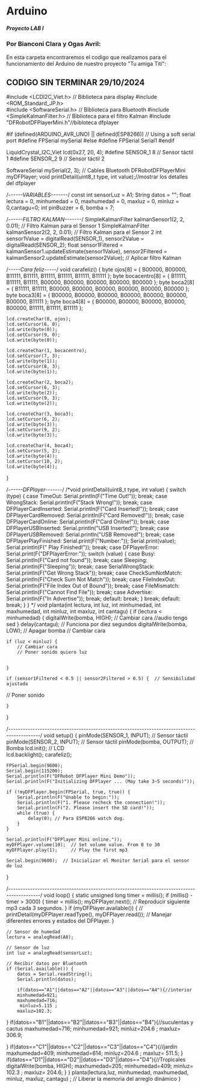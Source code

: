 # Arduino
##### Proyecto LAB I 
### Por Bianconi Clara y Ogas Avril:
En esta carpeta encontraremos el codigo que realizamos para el funcionamiento del Arduino de nuestro proyecto "Tu amiga Titi":

## CODIGO SIN TERMINAR 29/10/2024

#include <LCDI2C_Viet.h>  // Biblioteca para display
#include <ROM_Standard_JP.h>  
#include <SoftwareSerial.h>  // Biblioteca para Bluetooth
#include <SimpleKalmanFilter.h>  // Biblioteca para el filtro Kalman
#include "DFRobotDFPlayerMini.h"//bibloteca dfplayer
 
#if (defined(ARDUINO_AVR_UNO) || defined(ESP8266))   // Using a soft serial port
#define FPSerial mySerial
#else
#define FPSerial Serial1
#endif
 
LiquidCrystal_I2C_Viet lcd(0x27, 20, 4);
#define SENSOR_1 8  // Sensor táctil 1
#define SENSOR_2 9  // Sensor táctil 2
 
SoftwareSerial mySerial(2, 3);  // Cables Bluetooth
DFRobotDFPlayerMini myDFPlayer;
void printDetail(uint8_t type, int value);//mostrar los detalles del dfplayer
 
/*------VARIABLES-------*/
const int sensorLuz = A1;
String datos = "";
float lectura = 0, minhumedad = 0, maxhumedad = 0, maxluz = 0, minluz = 0,cantagu=0;
int pinBuzzer = 6, bomba = 7;
 
 
/*------FILTRO KALMAN-------*/
SimpleKalmanFilter kalmanSensor1(2, 2, 0.01);  // Filtro Kalman para el Sensor 1
SimpleKalmanFilter kalmanSensor2(2, 2, 0.01);  // Filtro Kalman para el Sensor 2
int sensor1Value = digitalRead(SENSOR_1), sensor2Value = digitalRead(SENSOR_2);
float sensor1Filtered = kalmanSensor1.updateEstimate(sensor1Value), sensor2Filtered = kalmanSensor2.updateEstimate(sensor2Value);  // Aplicar filtro Kalman
 
/*-----Cara feliz-----*/
void carafeliz() {
    byte ojos[8] = { B00000, B00000, B11111, B11111, B11111, B11111, B11111, B11111 };
    byte bocacentro[8] = { B11111, B11111, B11111, B00000, B00000, B00000, B00000, B00000 };
    byte boca2[8] = { B11111, B11111, B00000, B00000, B00000, B00000, B00000, B00000 };
    byte boca3[8] = { B00000, B00000, B00000, B00000, B00000, B00000, B00000, B11111 };
    byte boca4[8] = { B00000, B00000, B00000, B00000, B00000, B11111, B11111, B11111 };
 
    lcd.createChar(0, ojos);
    lcd.setCursor(6, 0);
    lcd.write(byte(0));
    lcd.setCursor(9, 0);
    lcd.write(byte(0));
 
    lcd.createChar(1, bocacentro);
    lcd.setCursor(7, 3);
    lcd.write(byte(1));
    lcd.setCursor(8, 3);
    lcd.write(byte(1));
 
    lcd.createChar(2, boca2);
    lcd.setCursor(6, 3);
    lcd.write(byte(2));
    lcd.setCursor(9, 3);
    lcd.write(byte(2));
 
    lcd.createChar(3, boca3);
    lcd.setCursor(6, 2);
    lcd.write(byte(3));
    lcd.setCursor(9, 2);
    lcd.write(byte(3));
 
    lcd.createChar(4, boca4);
    lcd.setCursor(5, 2);
    lcd.write(byte(4));
    lcd.setCursor(10, 2);
    lcd.write(byte(4));
}
 
/*------DFPlayer-------*/
/*void printDetail(uint8_t type, int value) {
    switch (type) {
        case TimeOut:
            Serial.println(F("Time Out!"));
            break;
        case WrongStack:
            Serial.println(F("Stack Wrong!"));
            break;
        case DFPlayerCardInserted:
            Serial.println(F("Card Inserted!"));
            break;
        case DFPlayerCardRemoved:
            Serial.println(F("Card Removed!"));
            break;
        case DFPlayerCardOnline:
            Serial.println(F("Card Online!"));
            break;
        case DFPlayerUSBInserted:
            Serial.println("USB Inserted!");
            break;
        case DFPlayerUSBRemoved:
            Serial.println("USB Removed!");
            break;
        case DFPlayerPlayFinished:
            Serial.print(F("Number:"));
            Serial.print(value);
            Serial.println(F(" Play Finished!"));
            break;
        case DFPlayerError:
            Serial.print(F("DFPlayerError:"));
            switch (value) {
                case Busy:
                    Serial.println(F("Card not found"));
                    break;
                case Sleeping:
                    Serial.println(F("Sleeping"));
                    break;
                case SerialWrongStack:
                    Serial.println(F("Get Wrong Stack"));
                    break;
                case CheckSumNotMatch:
                    Serial.println(F("Check Sum Not Match"));
                    break;
                case FileIndexOut:
                    Serial.println(F("File Index Out of Bound"));
                    break;
                case FileMismatch:
                    Serial.println(F("Cannot Find File"));
                    break;
                case Advertise:
                    Serial.println(F("In Advertise"));
                    break;
                default:
                    break;
            }
            break;
        default:
            break;
    }
}
*/
void planta(int lectura, int luz, int minhumedad, int maxhumedad, int minluz, int maxluz, int cantagu) {
    if (lectura < minhumedad) {
        digitalWrite(bomba, HIGH);
        // Cambiar cara
        //audio tengo sed
    }
    delay(cantagu);  // Funciona por diez segundos
    digitalWrite(bomba, LOW);  // Apagar bomba
    // Cambiar cara
 
    if (luz < minluz) {
        // Cambiar cara
        // Poner sonido quiero luz
       
     
    }
 
    if (sensor1Filtered < 0.5 || sensor2Filtered > 0.5) {  // Sensibilidad ajustada
       
   // Poner sonido
       
    }
}
 
 
/*-------------------------------------------------------------------------------------------*/
void setup() {
    pinMode(SENSOR_1, INPUT);  // Sensor táctil
    pinMode(SENSOR_2, INPUT);  // Sensor táctil
    pinMode(bomba, OUTPUT);    // Bomba
    lcd.init();                // LCD        
    lcd.backlight();
    carafeliz();
 
    FPSerial.begin(9600);
    Serial.begin(115200);
    Serial.println(F("DFRobot DFPlayer Mini Demo"));
    Serial.println(F("Initializing DFPlayer ... (May take 3~5 seconds)"));
 
    if (!myDFPlayer.begin(FPSerial, true, true)) {
        Serial.println(F("Unable to begin:"));
        Serial.println(F("1. Please recheck the connection!"));
        Serial.println(F("2. Please insert the SD card!"));
        while (true) {
            delay(0); // Para ESP8266 watch dog.
        }
    }
 
    Serial.println(F("DFPlayer Mini online."));
    myDFPlayer.volume(10);  // Set volume value. From 0 to 30
    myDFPlayer.play(1);     // Play the first mp3
 
    Serial.begin(9600);  // Inicializar el Monitor Serial para el sensor de luz
 
 
}
 
/*-------------------------------------------------------------------------------------------*/
void loop() {
    static unsigned long timer = millis();
    if (millis() - timer > 3000) {
        timer = millis();
        myDFPlayer.next();  // Reproducir siguiente mp3 cada 3 segundos.
    }
    if (myDFPlayer.available()) {
      //  printDetail(myDFPlayer.readType(), myDFPlayer.read());  // Manejar diferentes errores y estados del DFPlayer.
    }
 
    // Sensor de humedad
    lectura = analogRead(A0);
 
    // Sensor de luz
    int luz = analogRead(sensorLuz);
 
    // Recibir datos por Bluetooth
    if (Serial.available()) {
        datos = Serial.readString();
        Serial.println(datos);
     
        if(datos=="A1"||datos=="A2"||datos=="A3"||datos=="A4"){//interior
        minhumedad=921;
        maxhumedad=716;
         minluz=5.115 ;
        maxluz=102.3;
}
if(datos=="B1"||datos=="B2"||datos=="B3"||datos=="B4"){//suculentas y cactus
  maxhumedad=716;
  minhumedad=921;
  minluz=204.6  ;
  maxluz= 306.9;
 
}
if(datos=="C1"||datos=="C2"||datos=="C3"||datos=="C4"){//jardin
  maxhumedad=409;
  minhumedad=614;
  minluz=204.6   ;
  maxluz= 511.5;
}
if(datos=="D1"||datos=="D2"||datos=="D3"||datos=="D4"){//Tropicales
digitalWrite(bomba, HIGH);
  maxhumedad=205;
  minhumedad=409;
  minluz=  102.3 ;
  maxluz=  204.6;
}
    }
planta(lectura,luz, minhumedad,  maxhumedad,  minluz,  maxluz,  cantagu) ;
  // Liberar la memoria del arreglo dinámico
    }
 
 
 
 
